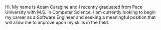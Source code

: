 Hi, My name is Adam Caragine and I recently graduated from Pace University with M.S. in Computer Science. I am currently looking to begin my career as a Software Engineer and seeking a meaningful position that will allow me to improve upon my skills in the field.

<!---
Caragine/Caragine is a ✨ special ✨ repository because its `README.md` (this file) appears on your GitHub profile.
You can click the Preview link to take a look at your changes.
--->
